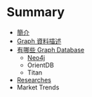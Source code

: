# Summary

* [簡介](README.md)
* [Graph 資料描述](graph-data.md)
* [有哪些 Graph Database](graph-database.md)
  * [Neo4j](neo4j.md)
  * OrientDB
  * Titan
* [Researches](researches.md)
* Market Trends

